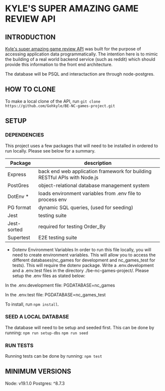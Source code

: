 # KYLE'S SUPER AMAZING GAME REVIEW API

## INTRODUCTION

[Kyle's super amazing game review API](https://kyles-super-amazing-game-review-api.onrender.com/api) was built for the purpose of accessing application data programmatically. The intention here is to mimic the building of a real world backend service (such as reddit) which should provide this information to the front end architecture.

The database will be PSQL and interactaction are through node-postgres.

## HOW TO CLONE

To make a local clone of the API, run `git clone https://github.com/Gohkyle/BE-NC-games-project.git`

## SETUP

### DEPENDENCIES

This project uses a few packages that will need to be installed in ordered to run locally. Please see below for a summary.

| Package     | description                                                               |
| ----------- | ------------------------------------------------------------------------- |
| Express     | back end web application framework for building RESTful APIs with Node.js |
| PostGres    | object-relational database management system                              |
| DotEnv \*   | loads environment variables from .env file to process env                 |
| PG format   | dynamic SQL queries, (used for seeding)                                   |
| Jest        | testing suite                                                             |
| Jest-sorted | required for testing Order_By                                             |
| Supertest   | E2E testing suite                                                         |

- Dotenv Environment Variables
  In order to run this file locally, you will need to create environment variables. This will allow you to access the different databases(nc_games for development and nc_games_test for tests). This will require the dotenv package. Write a .env.development and a .env.test files in the directory ./be-nc-games-project/. Please setup the .env files as stated below:

In the .env.development file:
PGDATABASE=nc_games

In the .env.test file:
PGDATABASE=nc_games_test

To install, run `npm install`.

### SEED A LOCAL DATABASE

The database will need to be setup and seeded first. This can be done by running:
`npm run setup-dbs`
`npm run seed`

### RUN TESTS

Running tests can be done by running:
`npm test`

## MINIMUM VERSIONS

Node: v19.1.0
Postgres: ^8.7.3
